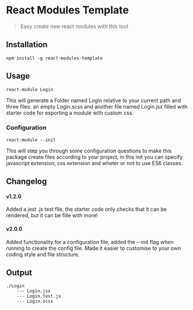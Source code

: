 # React Modules Template
> Easy create new react modules with this tool

## Installation
```
npm install -g react-modules-template
```

## Usage
```
react-module Login
```

This will generate a Folder named Login relative to your current path
and three files: an empty Login.scss and another file named Login.jsx filled with
starter code for exporting a module with custom css.

### Configuration
```
react-module --init
```

This will step you through some configuration questions to make this package create files according to your project, in this init you can specify javascript extension, css extension and wheter or not to use ES6 classes.

## Changelog

#### v1.2.0
Added a jest .js test file, the starter code only checks that it can be rendered, but it can be fille with more!

#### v2.0.0
Added functionality for a configuration file, added the --init flag when running to create the config file.
Made it easier to customise to your own coding style and file structure.

## Output
```
./Login
    --- Login.jsx
    --- Login.test.js
    --- Login.scss
```